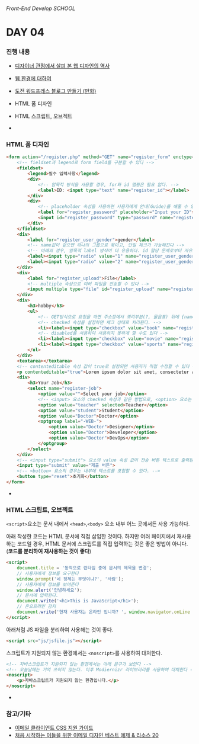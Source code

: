 ###### Front-End Develop SCHOOL

# DAY 04

### 진행 내용

- [디자이너 관점에서 살펴 본 웹 디자인의 역사](a-brief-history-of-web-design-for-designer.md)
- [웹 환경에 대하여](about-web-environment.md)
- [도전 워드프레스 블로그 만들기 (만화)](http://www.digitallife-lab.com/#!webtoon-wordpress/mkorq)
- HTML 폼 디자인
- HTML 스크립트, 오브젝트

-

### HTML 폼 디자인

```html
<form action="/register.php" method="GET" name="register_form" enctype="multipart/form-data">
	<!-- fieldset과 legend로 form field를 구분할 수 있다 -->
	<fieldset>
		<legend>필수 입력사항</legend>
		<div>
			<!-- 암묵적 방식을 사용할 경우, for와 id 맵핑은 필요 없다. -->
			<label>ID: <input type="text" name="register_id"></label>
		</div>
		<div>
			<!-- placeholder 속성을 사용하면 사용자에게 안내(Guide)를 해줄 수 있다 -->
			<label for="register_password" placeholder="Input your ID">PASSWORD</label>
			<input id="register_password" type="password" name="register_password">
		</div>
	</fieldset>
	<div>
		<label for="register_user_gender">gender</label>
		<!-- name값이 같으면 하나의 그룹으로 묶이고, 단일 체크가 가능해진다 -->
		<!-- 아래의 경우, 암묵적 label 방식이 더 유용하다. id 할당 문제로부터 자유로워진다 -->
		<label><input type="radio" value="1" name="register_user_gender">Male</label>
		<label><input type="radio" value="2" name="register_user_gender">Female</label>
	</div>
	<div>
		<label for="register_upload">File</label>
		<!-- multiple 속성으로 여러 파일을 전송할 수 있다 -->
		<input multiple type="file" id="register_upload" name="register_upload">
	</div>
	<div>
		<h3>hobby</h3>
		<ul>
			<!-- GET방식으로 요청을 하면 주소창에서 쿼리부분(?, 물음표) 뒤에 {name}={value} 형식으로 쿼리 요청하는 모습을 볼 수 있다. -->
			<!-- checked 속성을 설정하면 체크 상태로 처리된다. -->
			<li><label><input type="checkbox" value="book" name="register_hobby" checked>독서</label></li>
			<!-- disabled를 사용하여 사용하지 못하게 할 수도 있다 -->
			<li><label><input type="checkbox" value="movie" name="register_hobby" disabled>영화관람</label></li>
			<li><label><input type="checkbox" value="sports" name="register_hobby">스포츠</label></li>
		</ul>
	</div>
	<textarea></textarea>
	<!-- contenteditable 속성 값이 true로 설정되면 사용자가 직접 수정할 수 있다 -->
	<p contenteditable="true">Lorem ipsum dolor sit amet, consectetur adipisicing elit. In, blanditiis!</p>
	<div>
		<h3>Your Job</h3>
		<select name="register-job">
			<option value="">Select your job</option>
			<!-- <input> 요소의 checked 속성과 같은 방법으로, <option> 요소는 selected 속성을 설정할 수 있다 -->
			<option value="teacher" selected>Teacher</option>
			<option value="student">Student</option>
			<option value="Doctor">Doctor</option>
			<optgroup label="-WEB-">
				<option value="Doctor">Designer</option>
				<option value="Doctor">Developer</option>
				<option value="Doctor">DevOps</option>
			</optgroup>
		</select>
	</div>
	<!-- <input type="submit"> 요소의 value 속성 값이 전송 버튼 텍스트로 출력된다. -->
	<input type="submit" value="제출 버튼">
	<!-- <button> 요소의 경우는 내부에 텍스트를 포함할 수 있다. -->
	<button type="reset">초기화</button>
</form>
```

-

### HTML 스크립트, 오브젝트

`<script>`요소는 문서 내에서 `<head>`,`<body>` 요소 내부 어느 곳에서든 사용 가능하다.

아래 작성한 코드는 HTML 문서에 직접 삽입한 것이다. 하지만 여러 페이지에서 재사용하는 코드일 경우,
HTML 문서에 스크립트를 직접 입력하는 것은 좋은 방법이 아니다. (**코드를 분리하여 재사용하는 것이 좋다**)

```html
<script>
	document.title = '동적으로 런타임 중에 문서의 제목을 변경';
	// 사용자에게 정보를 요구한다
	window.prompt('네 정체는 무엇이냐?', '사람');
	// 사용자에게 정보를 보여준다
	window.alert('안녕하세요');
	// 문서에 입력한다.
	document.write('<h1>This is JavaScript</h1>');
	// 온오프라인 감지
	document.write('현재 사용자는 온라인 입니까? ', window.navigator.onLine ? '네, 온라인 입니다': '아니오, 오프라인입니다');
</script>
```

아래처럼 JS 파일을 분리하여 사용해는 것이 좋다.

```html
<script src="js/jsfile.js"></script>
```

스크립트가 지원되지 않는 환경에서는 `<noscript>`를 사용하여 대처한다.

```html
<!-- 자바스크립트가 지원되지 않는 환경에서는 아래 문구가 보인다 -->
<!-- 오늘날에는 거의 쓰이지 않는다. 이후 Modiernizr 라이브러리를 사용하여 대체한다 -->
<noscript>
	<p>자바스크립트가 지원되지 않는 환경입니다.</p>
</noscript>
```

-

### 참고/기타

- [이메일 클라이언트 CSS 지원 가이드](http://cafe.naver.com/webstandardproject.cafe?iframe_url=/ArticleRead.nhn%3Fclubid=18695505%26page=1%26inCafeSearch=true%26searchBy=1%26query=%C0%CC%B8%DE%C0%CF%26includeAll=%26exclude=%26include=%26exact=%26searchdate=all%26media=0%26sortBy=date%26articleid=451%26referrerAllArticles=true)
- [처음 시작하는 이들을 위한 이메일 디자인 베스트 예제 & 리소스 20](http://cafe.naver.com/webstandardproject.cafe?iframe_url=/ArticleRead.nhn%3Fclubid=18695505%26page=1%26inCafeSearch=true%26searchBy=1%26query=%C0%CC%B8%DE%C0%CF%26includeAll=%26exclude=%26include=%26exact=%26searchdate=all%26media=0%26sortBy=date%26articleid=345%26referrerAllArticles=true)
